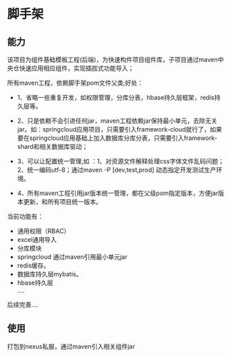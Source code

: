 # 脚手架

## 能力

该项目为组件基础模板工程(后端)，为快速构件项目组件库，子项目通过maven中央仓快速应用相应组件，实现插拔式功能导入；

所有maven工程，依赖脚手架pom文件父类;好处：

* 1、省略一些重复开发，如权限管理，分库分表，hbase持久层框架，redis持久层等。

* 2、只是依赖不会引进任何jar，maven工程依赖jar保持最小单元，去除无关jar。如：springcloud应用项目，只需要引入framework-cloud就行了，如果要在springcloud应用基础上加入数据库分库分表，只需要引入framework-shard和相关数据库驱动；

* 3、可以让配置统一管理,如 ：1、对资源文件解释处理css字体文件乱码问题；2、统一编码utf-8；通过maven -P [dev,test,prod] 动态指定开发测试生产环境。

* 4、所有maven工程引用jar版本统一管理，都在父级pom指定版本，方便jar版本更新，和所有项目统一版本。


当前功能有： 
* 通用权限（RBAC）<br/>
* excel通用导入<br/>
* 分库模块<br/>
* springcloud 通过maven引用最小单元jar
* redis缓存。 <br/>
* 数据库持久层mybatis。 <br/>
* hbase持久层<br/>
.... <br/>

后续完善....

## 使用
打包到nexus私服，通过maven引入相关组件jar

